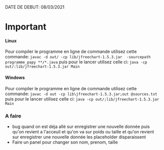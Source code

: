 DATE DE DEBUT: 08/03/2021

# Important
#### Linux
Pour compiler le programme en ligne de commande utilisez cette commande: `javac -d out/ -cp lib/jfreechart-1.5.3.jar  -sourcepath programme_papy **/*.java`
puis pour le lancer utilisez celle ci: `java -cp out/:lib/jfreechart-1.5.3.jar Main`
#### Windows
Pour compiler le programme en ligne de commande utilisez cette commande: `javac -d out -cp lib\jfreechart-1.5.3.jar;out @sources.txt`
puis pour le lancer utilisez celle ci: `java -cp out/;lib/jfreechart-1.5.3.jar Main`


### A faire
- bug quand on est déja allé sur enregistrer une nouvelle donnée puis qu'on revient a l'acceuil et qu'on va sur poids ou taille et qu'on revient sur enregistrer une nouvelle donnée les placeholder disparaissent  
- Faire un panel pour changer son nom, prenom, taille


